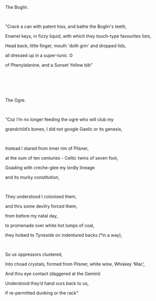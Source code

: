 The Boglin.

<br />

"Crack a can with patent hiss, and bathe the Boglin's teeth,

Enamel keys, in fizzy liquid, with which they touch-type favourites lists,

Head back, little finger, mouth 'doth grin' and dropped lids,

all dressed up in a super-tunic :0

of Phenylalanine, and a Sunset Yellow bib"

<br />

<br />

<br />

<br />

The Ogre.

<br />

“Coz I’m no longer feeding the ogre who will club my

grandchild’s bones, I did not google Gaelic or its genesis,

<br />

Instead I stared from inner rim of Pilsner,

at the sum of ten centuries - Celtic twins of seven foot,

Goading with creche-glee my lordly lineage

and its murky constitution,

<br />

They understood I colonised them,

and thru some devilry forced them,

from before my natal day,

to promenade over white hot lumps of coal,

they hoiked to Tyneside on indentured backs (*in a way),

<br />

So us oppressors clustered,

Into choad crystals, formed from Pilsner, white wine, Whiskey ‘Mac’,

And thru eye contact (daggered at the Gemini)

Understood they’d hand ours back to us,

If re-permitted dunking or the rack"